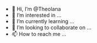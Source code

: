- 👋 Hi, I’m @Theolana
- 👀 I’m interested in ...
- 🌱 I’m currently learning ...
- 💞️ I’m looking to collaborate on ...
- 📫 How to reach me ...

<!---
Theolana/Theolana is a ✨ special ✨ repository because its `README.md` (this file) appears on your GitHub profile.
You can click the Preview link to take a look at your changes.
--->
